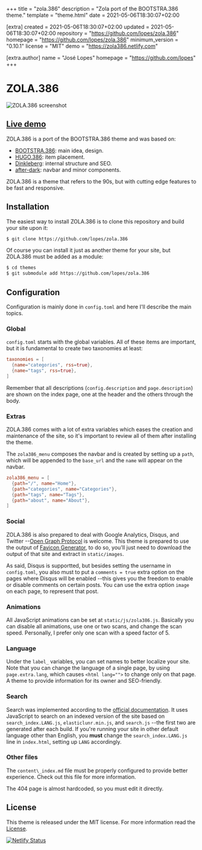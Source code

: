 
+++
title = "zola.386"
description = "Zola port of the BOOTSTRA.386 theme."
template = "theme.html"
date = 2021-05-06T18:30:07+02:00

[extra]
created = 2021-05-06T18:30:07+02:00
updated = 2021-05-06T18:30:07+02:00
repository = "https://github.com/lopes/zola.386"
homepage = "https://github.com/lopes/zola.386"
minimum_version = "0.10.1"
license = "MIT"
demo = "https://zola386.netlify.com"

[extra.author]
name = "José Lopes"
homepage = "https://github.com/lopes"
+++        

# ZOLA.386

![ZOLA.386 screenshot](https://github.com/lopes/zola.386/blob/master/screenshot.png?raw=true)

## [Live demo](https://zola386.netlify.app/)

ZOLA.386 is a port of the BOOTSTRA.386 theme and was based on:

- [BOOTSTRA.386](https://kristopolous.github.io/BOOTSTRA.386/): main idea, design.
- [HUGO.386](https://themes.gohugo.io/hugo.386/): item placement.
- [Dinkleberg](https://github.com/rust-br/dinkleberg): internal structure and SEO.
- [after-dark](https://github.com/getzola/after-dark): navbar and minor components.

ZOLA.386 is a theme that refers to the 90s, but with cutting edge features to be fast and responsive.


## Installation
The easiest way to install ZOLA.386 is to clone this repository and build your site upon it:

```bash
$ git clone https://github.com/lopes/zola.386
```

Of course you can install it just as another theme for your site, but ZOLA.386 must be added as a module:

```bash
$ cd themes
$ git submodule add https://github.com/lopes/zola.386 
```


## Configuration
Configuration is mainly done in `config.toml` and here I'll describe the main topics.

### Global
`config.toml` starts with the global variables.  All of these items are important, but it is fundamental to create two taxonomies at least:

```toml
taxonomies = [
  {name="categories", rss=true},
  {name="tags", rss=true},
]
```

Remember that all descriptions (`config.description` and `page.description`) are shown on the index page, one at the header and the others through the body.

### Extras
ZOLA.386 comes with a lot of extra variables which eases the creation and maintenance of the site, so it's important to review all of them after installing the theme.

The `zola386_menu` composes the navbar and is created by setting up a `path`, which will be appended to the `base_url` and the `name` will appear on the navbar.

```toml
zola386_menu = [
  {path="/", name="Home"},
  {path="categories", name="Categories"},
  {path="tags", name="Tags"},
  {path="about", name="About"},
]
```

### Social
ZOLA.386 is also prepared to deal with Google Analytics, Disqus, and Twitter --[Open Graph Protocol](https://ogp.me/) is welcome.  This theme is prepared to use the output of [Favicon Generator](https://www.favicon-generator.org/), to do so, you'll just need to download the output of that site and extract in `static/images`. 

As said, Disqus is supportted, but besides setting the username in `config.toml`, you also must to put a `comments = true` extra option on the pages where Disqus will be enabled --this gives you the freedom to enable or disable comments on certain posts.  You can use the extra option `image` on each page, to represent that post.

### Animations
All JavaScript animations can be set at `static/js/zola386.js`.  Basically you can disable all animations, use one or two scans, and change the scan speed.  Personally, I prefer only one scan with a speed factor of 5.

### Language
Under the `label_` variables, you can set names to better localize your site.  Note that you can change the language of a single page, by using `page.extra.lang`, which causes `<html lang="">` to change only on that page.  A theme to provide information for its owner and SEO-friendly.

### Search
Search was implemented according to the [official documentation](https://www.getzola.org/documentation/content/search/).  It uses JavaScript to search on an indexed version of the site based on `search_index.LANG.js`, `elasticlunr.min.js`, and `search.js` --the first two are generated after each build.  If you're running your site in other default language other than English, you **must** change the `search_index.LANG.js` line in `index.html`, setting up `LANG` accordingly.

### Other files
The `content\_index.md` file must be properly configured to provide better experience.  Check out this file for more information.

The 404 page is almost hardcoded, so you must edit it directly.  


## License
This theme is released under the MIT license.  For more information read the [License](https://github.com/lopes/zola.386/blob/master/LICENSE).


[![Netlify Status](https://api.netlify.com/api/v1/badges/5d6f1986-7bf3-40d3-b298-3339288585d4/deploy-status)](https://app.netlify.com/sites/zola386/deploys)

        